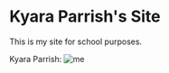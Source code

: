 # Kyara Parrish's Site
This is my site for school purposes.


Kyara Parrish:
![me](images/kyara_beach.jpg)
